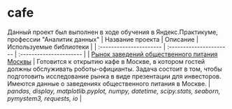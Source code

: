 # cafe

Данный проект был выполнен в ходе обучения в Яндекс.Практикуме, профессии "Аналитик данных"
| Название проекта | Описание | Используемые библиотеки | 
| :---------------------- | :---------------------- | :---------------------- |
| [Рынок заведений общественного питания Москвы](cafe) | Готовится к открытию кафе в Москве, в котором гостей должны обслуживать роботы-официанты. Задача состоит в том, чтобы подготовить исследование рынка в виде презентации для инвесторов. Имеются данные о заведениях общественного питания в Москве. | *pandas, display, matplotlib.pyplot, numpy, datetime, scipy.stats, seaborn, pymystem3, requests, io* |
